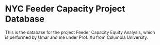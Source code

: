 # NYC Feeder Capacity Project Database

This is the database for the project Feeder Capacity Equity Analysis, which is performed by Umar and me under Prof. Xu from Columbia University.
